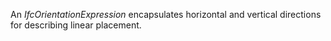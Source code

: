 ﻿An _IfcOrientationExpression_ encapsulates horizontal and vertical directions for describing linear placement.
